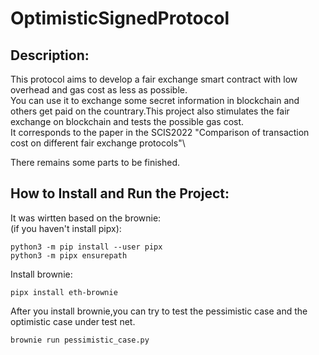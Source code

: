 # OptimisticSignedProtocol
Description:
--------
This protocol aims to develop a fair exchange smart contract with low overhead and gas cost as less as possible.\
You can use it to exchange some secret information in blockchain and others get paid on the countrary.This project also stimulates the fair exchange on blockchain and tests the possible gas cost.\
It corresponds to the paper in the SCIS2022 "Comparison of transaction cost on different fair exchange protocols"\

There remains some parts to be finished.

How to Install and Run the Project:
---
It was wirtten based on the brownie:\
(if you haven't install pipx):
```console
python3 -m pip install --user pipx
python3 -m pipx ensurepath
```
Install brownie:
```console
pipx install eth-brownie
```
After you install brownie,you can try to test the pessimistic case and the optimistic case under test net.
```console
brownie run pessimistic_case.py
```
